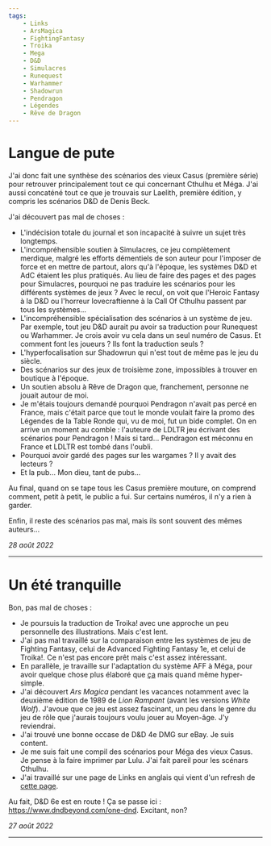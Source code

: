```yaml
---
tags:
    - Links
    - ArsMagica
    - FightingFantasy
    - Troika
    - Mega
    - D&D
    - Simulacres
    - Runequest
    - Warhammer
    - Shadowrun
    - Pendragon
    - Légendes
    - Rêve de Dragon
---
```


# Langue de pute

J'ai donc fait une synthèse des scénarios des vieux Casus (première série) pour retrouver principalement tout ce qui concernant Cthulhu et Méga. J'ai aussi concaténé tout ce que je trouvais sur Laelith, première édition, y compris les scénarios D&D de Denis Beck.

J'ai découvert pas mal de choses :

* L'indécision totale du journal et son incapacité à suivre un sujet très longtemps.
* L'incompréhensible soutien à Simulacres, ce jeu complètement merdique, malgré les efforts démentiels de son auteur pour l'imposer de force et en mettre de partout, alors qu'à l'époque, les systèmes D&D et AdC étaient les plus pratiqués. Au lieu de faire des pages et des pages pour Simulacres, pourquoi ne pas traduire les scénarios pour les différents systèmes de jeux ? Avec le recul, on voit que l'Heroic Fantasy à la D&D ou l'horreur lovecraftienne à la Call Of Cthulhu passent par tous les systèmes...
* L'incompréhensible spécialisation des scénarios à un système de jeu. Par exemple, tout jeu D&D aurait pu avoir sa traduction pour Runequest ou Warhammer. Je crois avoir vu cela dans un seul numéro de Casus. Et comment font les joueurs ? Ils font la traduction seuls ?
* L'hyperfocalisation sur Shadowrun qui n'est tout de même pas le jeu du siècle.
* Des scénarios sur des jeux de troisième zone, impossibles à trouver en boutique à l'époque.
* Un soutien absolu à Rêve de Dragon que, franchement, personne ne jouait autour de moi.
* Je m'étais toujours demandé pourquoi Pendragon n'avait pas percé en France, mais c'était parce que tout le monde voulait faire la promo des Légendes de la Table Ronde qui, vu de moi, fut un bide complet. On en arrive un moment au comble : l'auteure de LDLTR jeu écrivant des scénarios pour Pendragon ! Mais si tard... Pendragon est méconnu en France et LDLTR est tombé dans l'oubli.
* Pourquoi avoir gardé des pages sur les wargames ? Il y avait des lecteurs ?
* Et la pub... Mon dieu, tant de pubs...

Au final, quand on se tape tous les Casus première mouture, on comprend comment, petit à petit, le public a fui. Sur certains numéros, il n'y a rien à garder.

Enfin, il reste des scénarios pas mal, mais ils sont souvent des mêmes auteurs...

_28 août 2022_

---

# Un été tranquille

Bon, pas mal de choses :

* Je poursuis la traduction de Troika! avec une approche un peu personnelle des illustrations. Mais c'est lent.
* J'ai pas mal travaillé sur la comparaison entre les systèmes de jeu de Fighting Fantasy, celui de Advanced Fighting Fantasy 1e, et celui de Troika!. Ce n'est pas encore prêt mais c'est assez intéressant.
* En parallèle, je travaille sur l'adaptation du système AFF à Méga, pour avoir quelque chose plus élaboré que [ça](https://rouboudou.itch.io/mega) mais quand même hyper-simple.
* J'ai découvert *Ars Magica* pendant les vacances notamment avec la deuxième édition de 1989 de *Lion Rampant* (avant les versions *White Wolf*). J'avoue que ce jeu est assez fascinant, un peu dans le genre du jeu de rôle que j'aurais toujours voulu jouer au Moyen-âge.  J'y reviendrai.
* J'ai trouvé une bonne occase de D&D 4e DMG sur eBay. Je suis content.
* Je me suis fait une compil des scénarios pour Méga des vieux Casus. Je pense à la faire imprimer par Lulu. J'ai fait pareil pour les scénars Cthulhu.
* J'ai travaillé sur une page de Links en anglais qui vient d'un refresh de [cette page](https://github.com/orey/ttrpg).

Au fait, D&D 6e est en route ! Ça se passe ici : <https://www.dndbeyond.com/one-dnd>. Excitant, non?

_27 août 2022_

---
